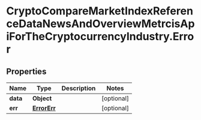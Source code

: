 # CryptoCompareMarketIndexReferenceDataNewsAndOverviewMetrcisApiForTheCryptocurrencyIndustry.Error

## Properties

Name | Type | Description | Notes
------------ | ------------- | ------------- | -------------
**data** | **Object** |  | [optional] 
**err** | [**ErrorErr**](ErrorErr.md) |  | [optional] 


